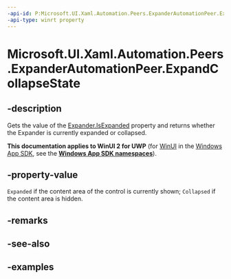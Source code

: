 ```yaml
---
-api-id: P:Microsoft.UI.Xaml.Automation.Peers.ExpanderAutomationPeer.ExpandCollapseState
-api-type: winrt property
---
```


# Microsoft.UI.Xaml.Automation.Peers.ExpanderAutomationPeer.ExpandCollapseState

<!--
public Windows.UI.Xaml.Automation.ExpandCollapseState ExpandCollapseState { get; }
-->


## -description

Gets the value of the [Expander.IsExpanded](../microsoft.ui.xaml.controls/expander_isexpanded.md) property and returns whether the Expander is currently expanded or collapsed.

**This documentation applies to WinUI 2 for UWP** (for [WinUI](/windows/apps/winui/winui3/) in the [Windows App SDK](/windows/apps/windows-app-sdk/), see the **[Windows App SDK namespaces](/windows/windows-app-sdk/api/winrt/)**).

## -property-value

`Expanded` if the content area of the control is currently shown; `Collapsed` if the content area is hidden.

## -remarks

## -see-also

## -examples


